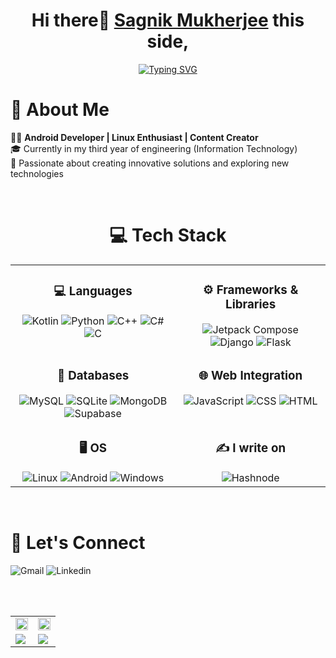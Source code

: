 <link rel="stylesheet" href="https://cdn.jsdelivr.net/gh/devicons/devicon@v2.15.1/devicon.min.css">
<h1 align="center"><font family="outfit">Hi there👋 <a href="https://www.linkedin.com/in/sagnikmukherjee/">Sagnik Mukherjee</a> this side,</font></h1>
<p align="center">
<a href="https://git.io/typing-svg"><img src="https://readme-typing-svg.herokuapp.com?font=Fira+Code&duration=2000&pause=200&color=EBF724&width=435&lines=Native+Android+Dev;Content+Creator;Freelancer" alt="Typing SVG" /></a></p>


# 🚀 About Me

👨‍💻 **Android Developer | Linux Enthusiast | Content Creator**<br>
🎓 Currently in my third year of engineering (Information Technology)<br>
🌟 Passionate about creating innovative solutions and exploring new technologies

<br>

<h1 style="text-align: center;">💻 Tech Stack</h1>
<table style="border-collapse: collapse; width: 100%;">
  <tr>
    <td style="border: none; vertical-align: top; text-align: center; margin-bottom: 10px;">
      <h3>💻 Languages</h3>
      <img src="https://img.shields.io/badge/Kotlin-B125EA?style=for-the-badge&logo=kotlin&logoColor=white" alt="Kotlin">
      <img src="https://img.shields.io/badge/Python-FFD43B?style=for-the-badge&logo=python&logoColor=blue" alt="Python">
      <img src="https://img.shields.io/badge/C%2B%2B-00599C?style=for-the-badge&logo=c%2B%2B&logoColor=white" alt="C++">
      <img src="https://img.shields.io/badge/C%23-239120?style=for-the-badge&logo=csharp&logoColor=white" alt="C#">
      <img src="https://img.shields.io/badge/C-00599C?style=for-the-badge&logo=c&logoColor=white" alt="C">
    </td>
    <td style="border: none; vertical-align: top; text-align: center; margin-bottom: 10px;">
      <h3>⚙ Frameworks & Libraries</h3>
      <img src="https://img.shields.io/badge/Jetpack%20Compose%20-black?style=for-the-badge&logo=jetpackcompose" alt="Jetpack Compose">
      <img src="https://img.shields.io/badge/Django-092E20?style=for-the-badge&logo=django&logoColor=green" alt="Django">
      <img src="https://img.shields.io/badge/Flask-000000?style=for-the-badge&logo=flask&logoColor=white" alt="Flask">
    </td>
  </tr>
  <tr>
    <td style="border: none; vertical-align: top; text-align: center; margin-bottom: 10px;">
      <h3>📁 Databases</h3>
      <img src="https://img.shields.io/badge/MySQL-005C84?style=for-the-badge&logo=mysql&logoColor=white" alt="MySQL">
      <img src="https://img.shields.io/badge/Sqlite-003B57?style=for-the-badge&logo=sqlite&logoColor=white" alt="SQLite">
      <img src="https://img.shields.io/badge/MongoDB-4EA94B?style=for-the-badge&logo=mongodb&logoColor=white" alt="MongoDB">
      <img src="https://img.shields.io/badge/Supabase-181818?style=for-the-badge&logo=supabase&logoColor=white" alt="Supabase">
    </td>
    <td style="border: none; vertical-align: top; text-align: center; margin-bottom: 10px;">
      <h3>🌐 Web Integration</h3>
      <img src="https://img.shields.io/badge/JavaScript-323330?style=for-the-badge&logo=javascript&logoColor=F7DF1E" alt="JavaScript">
      <img src="https://img.shields.io/badge/CSS3-1572B6?style=for-the-badge&logo=css3&logoColor=white" alt="CSS">
      <img src="https://img.shields.io/badge/HTML5-E34F26?style=for-the-badge&logo=html5&logoColor=white" alt="HTML">
    </td>
  </tr>
  <tr>
    <td style="border: none; vertical-align: top; text-align: center; margin-bottom: 10px;">
      <h3>🖥️ OS</h3>
      <img src="https://img.shields.io/badge/Linux-FCC624?style=for-the-badge&logo=linux&logoColor=black" alt="Linux">
      <img src="https://img.shields.io/badge/Android-3DDC84?style=for-the-badge&logo=android&logoColor=white" alt="Android">
      <img src="https://img.shields.io/badge/Windows-0078D6?style=for-the-badge&logo=windows&logoColor=white" alt="Windows">
    </td>
    <td style="border: none; vertical-align: top; text-align: center; margin-bottom: 10px;">
      <h3>✍ I write on</h3>
      <img src="https://img.shields.io/badge/Hashnode-2962FF?style=for-the-badge&logo=hashnode&logoColor=white" alt="Hashnode">
    </td>
  </tr>
</table>


<br>

  
# 🤝 Let's Connect
  ![Gmail](https://img.shields.io/badge/Gmail-D14836?style=for-the-badge&logo=gmail&logoColor=white)
  ![Linkedin](https://img.shields.io/badge/LinkedIn-0077B5?style=for-the-badge&logo=linkedin&logoColor=white)

<br><br>


<table border="0">
  <tr>
    <td align="center"><img align="center" style="width:100%;" src="https://github-readme-stats.vercel.app/api?username=itssagnikmukherjee&show_icons=true&theme=dark&locale=en" alt="" /></td>
    <td align="center"><img style="width:100%;" src="https://github-readme-stats.vercel.app/api/top-langs?username=itssagnikmukherjee&show_icons=true&theme=dark&locale=en&layout=compact" alt="" /></td>
  </tr>
      <tr>
            <td><img src="https://github-profile-summary-cards.vercel.app/api/cards/profile-details?username=itssagnikmukherjee&theme=tokyonight"></td>
            <td><img src="https://github-readme-streak-stats.herokuapp.com/?user=itssagnikmukherjee&theme=tokyonight"></td>
      </tr>
</table>
